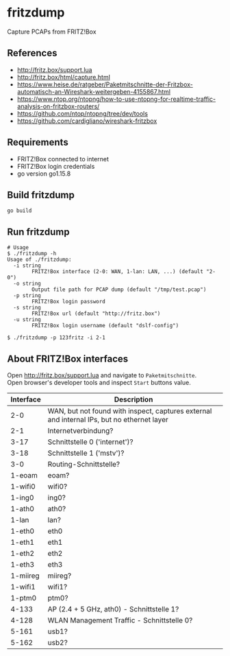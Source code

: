 # fritzdump
Capture PCAPs from FRITZ!Box

## References
* http://fritz.box/support.lua
* http://fritz.box/html/capture.html
* https://www.heise.de/ratgeber/Paketmitschnitte-der-Fritzbox-automatisch-an-Wireshark-weitergeben-4155867.html
* https://www.ntop.org/ntopng/how-to-use-ntopng-for-realtime-traffic-analysis-on-fritzbox-routers/
* https://github.com/ntop/ntopng/tree/dev/tools
* https://github.com/cardigliano/wireshark-fritzbox

## Requirements
* FRITZ!Box connected to internet
* FRITZ!Box login credentials
* go version go1.15.8

## Build fritzdump
```
go build
```

## Run fritzdump
```
# Usage
$ ./fritzdump -h
Usage of ./fritzdump:
  -i string
    	FRITZ!Box interface (2-0: WAN, 1-lan: LAN, ...) (default "2-0")
  -o string
    	Output file path for PCAP dump (default "/tmp/test.pcap")
  -p string
    	FRITZ!Box login password
  -s string
    	FRITZ!Box url (default "http://fritz.box")
  -u string
    	FRITZ!Box login username (default "dslf-config")

$ ./fritzdump -p 123fritz -i 2-1
```

## About FRITZ!Box interfaces
Open http://fritz.box/support.lua and navigate to `Paketmitschnitte`.  
Open browser's developer tools and inspect `Start` buttons value.  

|Interface|Description|
|---------|-----------|
|2-0|WAN, but not found with inspect, captures external and internal IPs, but no ethernet layer|
|2-1|Internetverbindung?|
|3-17|Schnittstelle 0 ('internet')?|
|3-18|Schnittstelle 1 ('mstv')?|
|3-0|Routing-Schnittstelle?|
|1-eoam|eoam?|
|1-wifi0|wifi0?|
|1-ing0|ing0?|
|1-ath0|ath0?|
|1-lan|lan?|
|1-eth0|eth0|
|1-eth1|eth1|
|1-eth2|eth2|
|1-eth3|eth3|
|1-miireg|miireg?|
|1-wifi1|wifi1?|
|1-ptm0|ptm0?|
|4-133|AP (2.4 + 5 GHz, ath0) - Schnittstelle 1?|
|4-128|WLAN Management Traffic - Schnittstelle 0?|
|5-161|usb1?|
|5-162|usb2?|
